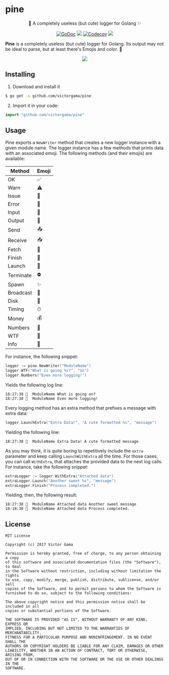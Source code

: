 # pine
<p align="center">
    🌲 A completely useless (but cute) logger for Golang ✨
</p>
<p align="center">
<a href="https://godoc.org/github.com/victorgama/pine"><img src="https://godoc.org/github.com/victorgama/pine?status.svg" alt="GoDoc"></a>
<a href="https://travis-ci.org/victorgama/pine"><img src="https://travis-ci.org/victorgama/pine.svg?branch=master" /></a>
<a href="https://codecov.io/gh/victorgama/pine"><img src="https://codecov.io/gh/victorgama/pine/branch/master/graph/badge.svg" alt="Codecov" /></a>
<a href="https://goreportcard.com/report/github.com/victorgama/pine"><img src="https://goreportcard.com/badge/github.com/victorgama/pine" /></a>
</p>

**Pine** is a completely useless (but cute) logger for Golang. Its output may not be ideal to parse,
but at least there's Emojis and color. 🙌

<p align="center">
<img src="https://i.imgur.com/4D9ATE7.png" />
</p>

## Installing
1. Download and install it

```bash
$ go get -u github.com/victorgama/pine
```

2. Import it in your code:

```go
import "github.com/victorgama/pine"
```

## Usage
Pine exports a `NewWriter` method that creates a new logger instance with a given
module name. The logger instance has a few methods that prints data with an associated
emoji. The following methods (and their emojis) are available:

|  Method   | Emoji |
|-----------|-------|
| OK        |   ✅  |
| Warn      |   ⚠️  |
| Issue     |   🐛  |
| Error     |   🚨  |
| Input     |   🔺  |
| Output    |   🔻  |
| Send      |   📤  |
| Receive   |   📥  |
| Fetch     |   📡  |
| Finish    |   🏁  |
| Launch    |   🚀  |
| Terminate |   ⛔️  |
| Spawn     |   ✨  |
| Broadcast |   📣  |
| Disk      |   💾  |
| Timing    |   ⏱  |
| Money     |   💰  |
| Numbers   |   🔢  |
| WTF       |   👻  |
| Info      |   💬  |

For instance, the following snippet:

```go
logger := pine.NewWriter("ModuleName")
logger.WTF("What is going %s?", "on")
logger.Numbers("Even more logging!")
```
Yields the following log line:

```
18:27:38 👻  ModuleName What is going on?
18:27:38 🔢  ModuleName Even more logging!
```

Every logging method has an extra method that prefixes a message with extra data:

```go
logger.LaunchExtra("Extra Data!", "A cute formatted %s", "message")
```

Yielding the following line:

```
18:27:38 🚀  ModuleName Extra Data! A cute formatted message
```

As you may think, it is quite boring to repetitively include the `extra` parameter
and keep calling `LaunchWithExtra` all the time. For those cases, you can call `WithExtra`,
that attaches the provided data to the next log calls. For instance, take the following snippet:

```go
extraLogger := logger.WithExtra("Attached data")
extraLogger.Launch("Another sweet %s", "message")
extraLogger.Finish("Process completed.")
```

Yielding, then, the following result:

```
18:27:38 🚀  ModuleName Attached data Another sweet message
18:18:38 🏁  ModuleName Attached data Process completed.
```

## License
```
MIT License

Copyright (c) 2017 Victor Gama

Permission is hereby granted, free of charge, to any person obtaining a copy
of this software and associated documentation files (the "Software"), to deal
in the Software without restriction, including without limitation the rights
to use, copy, modify, merge, publish, distribute, sublicense, and/or sell
copies of the Software, and to permit persons to whom the Software is
furnished to do so, subject to the following conditions:

The above copyright notice and this permission notice shall be included in all
copies or substantial portions of the Software.

THE SOFTWARE IS PROVIDED "AS IS", WITHOUT WARRANTY OF ANY KIND, EXPRESS OR
IMPLIED, INCLUDING BUT NOT LIMITED TO THE WARRANTIES OF MERCHANTABILITY,
FITNESS FOR A PARTICULAR PURPOSE AND NONINFRINGEMENT. IN NO EVENT SHALL THE
AUTHORS OR COPYRIGHT HOLDERS BE LIABLE FOR ANY CLAIM, DAMAGES OR OTHER
LIABILITY, WHETHER IN AN ACTION OF CONTRACT, TORT OR OTHERWISE, ARISING FROM,
OUT OF OR IN CONNECTION WITH THE SOFTWARE OR THE USE OR OTHER DEALINGS IN THE
SOFTWARE.
```
